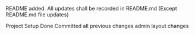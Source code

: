README added. All updates shall be recorded in README.md (Except README.md file updates)

Project Setup Done
Committed all previous changes
admin layout changes
